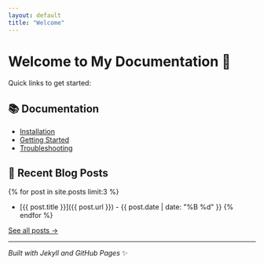 ```yaml
---
layout: default
title: "Welcome"
---
```


# Welcome to My Documentation 🚀

Quick links to get started:

## 📚 Documentation
- [Installation](/Zero-to-Hero/docs/installation)
- [Getting Started](/Zero-to-Hero/docs/getting-started)
- [Troubleshooting](/Zero-to-Hero/docs/troubleshooting)

## 📝 Recent Blog Posts
{% for post in site.posts limit:3 %}
- [{{ post.title }}]({{ post.url }}) - {{ post.date | date: "%B %d" }}
{% endfor %}

[See all posts →](/Zero-to-Hero/blog/)

---
*Built with Jekyll and GitHub Pages* ✨